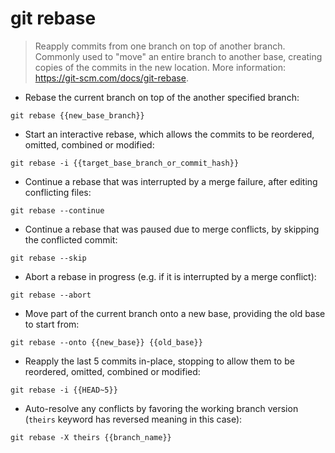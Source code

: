 # git rebase

> Reapply commits from one branch on top of another branch.
> Commonly used to "move" an entire branch to another base, creating copies of the commits in the new location.
> More information: <https://git-scm.com/docs/git-rebase>.

- Rebase the current branch on top of the another specified branch:

`git rebase {{new_base_branch}}`

- Start an interactive rebase, which allows the commits to be reordered, omitted, combined or modified:

`git rebase -i {{target_base_branch_or_commit_hash}}`

- Continue a rebase that was interrupted by a merge failure, after editing conflicting files:

`git rebase --continue`

- Continue a rebase that was paused due to merge conflicts, by skipping the conflicted commit:

`git rebase --skip`

- Abort a rebase in progress (e.g. if it is interrupted by a merge conflict):

`git rebase --abort`

- Move part of the current branch onto a new base, providing the old base to start from:

`git rebase --onto {{new_base}} {{old_base}}`

- Reapply the last 5 commits in-place, stopping to allow them to be reordered, omitted, combined or modified:

`git rebase -i {{HEAD~5}}`

- Auto-resolve any conflicts by favoring the working branch version (`theirs` keyword has reversed meaning in this case):

`git rebase -X theirs {{branch_name}}`
